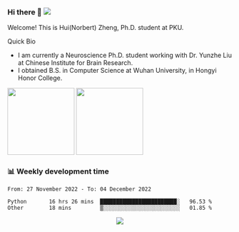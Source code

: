 ### Hi there 👋 ![](https://komarev.com/ghpvc/?username=fassial)

Welcome! This is Hui(Norbert) Zheng, Ph.D. student at PKU.

<!--
**Fassial/fassial** is a ✨ _special_ ✨ repository because its `README.md` (this file) appears on your GitHub profile.

Here are some ideas to get you started:

- 🔭 I’m currently working on ...
- 🌱 I’m currently learning ...
- 👯 I’m looking to collaborate on ...
- 🤔 I’m looking for help with ...
- 💬 Ask me about ...
- 📫 How to reach me: ...
- 😄 Pronouns: ...
- ⚡ Fun fact: ...
-->

Quick Bio
- I am currently a Neuroscience Ph.D. student working with Dr. Yunzhe Liu at Chinese Institute for Brain Research.
- I obtained B.S. in Computer Science at Wuhan University, in Hongyi Honor College.

<!-- GitHub Statistics -->
<div >
  <img height="150px" src="https://github-readme-stats.vercel.app/api?username=NorbertZheng&hide_title=true&hide_border=true&show_icons=trueline_height=21&text_color=000&icon_color=000&bg_color=0,ea6161,ffc64d,fffc4d,52fa5a&theme=graywhite&count_private=true" />
  <img height="150px" src="https://github-readme-stats.vercel.app/api/top-langs/?username=NorbertZheng&hide_title=true&hide_border=true&layout=compact&langs_count=6&text_color=000&icon_color=fff&bg_color=0,52fa5a,4dfcff,c64dff&theme=graywhite&hide=Jupyter%20Notebook" />
</div>

### 📊 Weekly development time
<!--START_SECTION:waka-->

```text
From: 27 November 2022 - To: 04 December 2022

Python       16 hrs 26 mins  ████████████████████████░   96.53 %
Other        18 mins         ▒░░░░░░░░░░░░░░░░░░░░░░░░   01.85 %
```

<!--END_SECTION:waka-->

<!-- GitHub Activity Graph -->
<div align="center"><img src="https://activity-graph.herokuapp.com/graph?username=NorbertZheng&theme=xcode" /></div>
